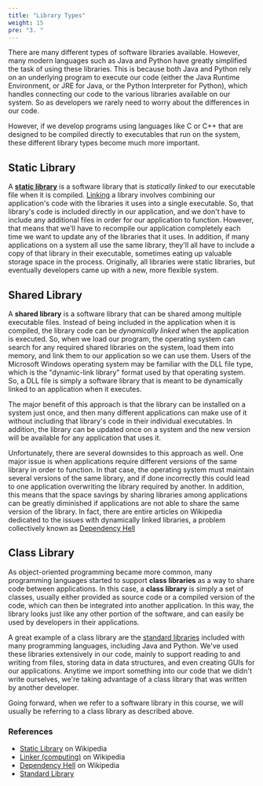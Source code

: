 ```yaml
---
title: "Library Types"
weight: 15
pre: "3. "
---
```

There are many different types of software libraries available. However, many modern languages such as Java and Python have greatly simplified the task of using these libraries. This is because both Java and Python rely on an underlying program to execute our code (either the Java Runtime Environment, or JRE for Java, or the Python Interpreter for Python), which handles connecting our code to the various libraries available on our system. So as developers we rarely need to worry about the differences in our code. 

However, if we develop programs using languages like C or C++ that are designed to be compiled directly to executables that run on the system, these different library types become much more important.

## Static Library

A [**static library**](https://en.wikipedia.org/wiki/Static_library) is a software library that is _statically linked_ to our executable file when it is compiled. [Linking](https://en.wikipedia.org/wiki/Linker_(computing)) a library involves combining our application's code with the libraries it uses into a single executable. So, that library's code is included directly in our application, and we don't have to include any additional files in order for our application to function. However, that means that we'll have to recompile our application completely each time we want to update any of the libraries that it uses. In addition, if many applications on a system all use the same library, they'll all have to include a copy of that library in their executable, sometimes eating up valuable storage space in the process. Originally, all libraries were static libraries, but eventually developers came up with a new, more flexible system. 

## Shared Library

A **shared library** is a software library that can be shared among multiple executable files. Instead of being included in the application when it is compiled, the library code can be _dynamically linked_ when the application is executed. So, when we load our program, the operating system can search for any required shared libraries on the system, load them into memory, and link them to our application so we can use them. Users of the Microsoft Windows operating system may be familiar with the DLL file type, which is the "dynamic-link library" format used by that operating system. So, a DLL file is simply a software library that is meant to be dynamically linked to an application when it executes.

The major benefit of this approach is that the library can be installed on a system just once, and then many different applications can make use of it without including that library's code in their individual executables. In addition, the library can be updated once on a system and the new version will be available for any application that uses it.

Unfortunately, there are several downsides to this approach as well. One major issue is when applications require different versions of the same library in order to function. In that case, the operating system must maintain several versions of the same library, and if done incorrectly this could lead to one application overwriting the library required by another. In addition, this means that the space savings by sharing libraries among applications can be greatly diminished if applications are not able to share the same version of the library. In fact, there are entire articles on Wikipedia dedicated to the issues with dynamically linked libraries, a problem collectively known as [Dependency Hell](https://en.wikipedia.org/wiki/Dependency_hell)

## Class Library

As object-oriented programming became more common, many programming languages started to support **class libraries** as a way to share code between applications. In this case, a **class library** is simply a set of classes, usually either provided as source code or a compiled version of the code, which can then be integrated into another application. In this way, the library looks just like any other portion of the software, and can easily be used by developers in their applications.

A great example of a class library are the [standard libraries](https://en.wikipedia.org/wiki/Standard_library) included with many programming languages, including Java and Python. We've used these libraries extensively in our code, mainly to support reading to and writing from files, storing data in data structures, and even creating GUIs for our applications. Anytime we import something into our code that we didn't write ourselves, we're taking advantage of a class library that was written by another developer. 

Going forward, when we refer to a software library in this course, we will usually be referring to a class library as described above. 

### References

* [Static Library](https://en.wikipedia.org/wiki/Static_library) on Wikipedia
* [Linker (computing)](https://en.wikipedia.org/wiki/Linker_(computing)) on Wikipedia
* [Dependency Hell](https://en.wikipedia.org/wiki/Dependency_hell) on Wikipedia
* [Standard Library](https://en.wikipedia.org/wiki/Standard_library) 
